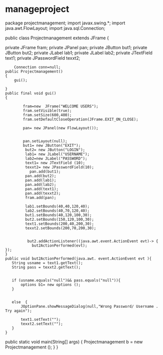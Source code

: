 # manageproject
package projectmanagement;
import javax.swing.*;
 import java.awt.FlowLayout;
import java.sql.Connection;


public class Projectmanagement extends JFrame {

   private JFrame fram;
    private JPanel pan;
    private JButton but1;
    private JButton but2;
    private JLabel lab1;
    private JLabel lab2;
    private JTextField text1;
    private JPasswordField texxt2;
     
   
        Connection conn=null;
    public Projectmanagement()
    { 
        gui();
        
    }
    public final void gui()
    {
         
            fram=new  JFrame("WELCOME USERS");
            fram.setVisible(true);
            fram.setSize(600,400);
            fram.setDefaultCloseOperation(JFrame.EXIT_ON_CLOSE);
           
            pan= new JPanel(new FlowLayout());
         
            
            pan.setLayout(null);
            but1= new JButton("EXIT");           
             but2= new JButton("LOGIN");                     
             lab1= new JLabel("USERNAME");
             lab2=new JLabel("PASSWORD");
             text1= new JTextField (10); 
             texxt2= new JPasswordField(10);
               pan.add(but1);
             pan.add(but2);
             pan.add(lab1);
             pan.add(lab2);
             pan.add(text1);
             pan.add(texxt2);
             fram.add(pan);
             
             lab1.setBounds(40,40,120,40);
             lab2.setBounds(40,70,120,40);
             but1.setBounds(40,120,100,30);
             but2.setBounds(150,120,100,30);
             text1.setBounds(200,40,200,30);
             texxt2.setBounds(200,70,200,30);
             
             
              but2.addActionListener((java.awt.event.ActionEvent evt)-> {
                but2ActionPerformed(evt);
    });
    }
    public void but2ActionPerformed(java.awt. event.ActionEvent evt ){
       String usname = text1.getText();
       String pass = texxt2.getText();
        
       
       if (usname.equals("null")&& pass.equals("null")){
           options b1= new options ();
       }
                  
       
       else  {
           JOptionPane.showMessageDialog(null,"Wrong Password/ Username . Try again");
           
           text1.setText("");
           texxt2.setText("");     
       }
    }

   public static void main(String[] args) {
      Projectmanagement b =  new Projectmanagement ();
   }
}
 
 
    

